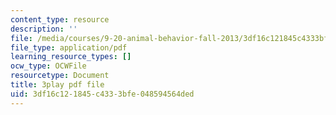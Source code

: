 ```yaml
---
content_type: resource
description: ''
file: /media/courses/9-20-animal-behavior-fall-2013/3df16c121845c4333bfe048594564ded_472228.pdf
file_type: application/pdf
learning_resource_types: []
ocw_type: OCWFile
resourcetype: Document
title: 3play pdf file
uid: 3df16c12-1845-c433-3bfe-048594564ded
---
```

